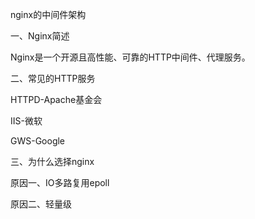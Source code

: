nginx的中间件架构

一、Nginx简述

Nginx是一个开源且高性能、可靠的HTTP中间件、代理服务。

二、常见的HTTP服务

HTTPD-Apache基金会

IIS-微软

GWS-Google

三、为什么选择nginx

原因一、IO多路复用epoll

原因二、轻量级 

